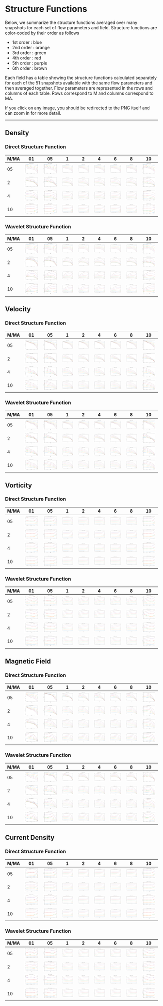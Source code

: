 # Structure Functions

Below, we summarize the structure functions averaged over many snapshots for each set of flow parameters and field.
Structure functions are color-coded by their order as follows

  * 1st order : blue
  * 2nd order : orange
  * 3rd order : green
  * 4th order : red
  * 5th order : purple
  * 6th order : brown

Each field has a table showing the structure functions calculated separately for each of the 51 snapshots available with the same flow parameters and then averaged together.
Flow parameters are represented in the rows and columns of each table.
Rows correspond to M and columns correspond to MA.

If you click on any image, you should be redirected to the PNG itself and can zoom in for more detail.

---

## Density

### Direct Structure Function

|M/MA| 01 | 05 | 1 | 2 | 4 | 6 | 8 | 10 |
|----|----|----|---|---|---|---|---|----|
| 05 |<img src="M05MA01/w4t-plot-structure-function-mom_M05MA01_avrg_dens_dsf.png">|<img src="M05MA05/w4t-plot-structure-function-mom_M05MA05_avrg_dens_dsf.png">|<img src="M05MA1/w4t-plot-structure-function-mom_M05MA1_avrg_dens_dsf.png">|<img src="M05MA2/w4t-plot-structure-function-mom_M05MA2_avrg_dens_dsf.png">|<img src="M05MA4/w4t-plot-structure-function-mom_M05MA4_avrg_dens_dsf.png">|<img src="M05MA6/w4t-plot-structure-function-mom_M05MA6_avrg_dens_dsf.png">|<img src="M05MA8/w4t-plot-structure-function-mom_M05MA8_avrg_dens_dsf.png">|<img src="M05MA10/w4t-plot-structure-function-mom_M05MA10_avrg_dens_dsf.png">|
| 2  |<img src="M2MA01/w4t-plot-structure-function-mom_M2MA01_avrg_dens_dsf.png">|<img src="M2MA05/w4t-plot-structure-function-mom_M2MA05_avrg_dens_dsf.png">|<img src="M2MA1/w4t-plot-structure-function-mom_M2MA1_avrg_dens_dsf.png">|<img src="M2MA2/w4t-plot-structure-function-mom_M2MA2_avrg_dens_dsf.png">|<img src="M2MA4/w4t-plot-structure-function-mom_M2MA4_avrg_dens_dsf.png">|<img src="M2MA6/w4t-plot-structure-function-mom_M2MA6_avrg_dens_dsf.png">|<img src="M2MA8/w4t-plot-structure-function-mom_M2MA8_avrg_dens_dsf.png">|<img src="M2MA10/w4t-plot-structure-function-mom_M2MA10_avrg_dens_dsf.png">|
| 4  |<img src="M4MA01/w4t-plot-structure-function-mom_M4MA01_avrg_dens_dsf.png">|<img src="M4MA05/w4t-plot-structure-function-mom_M4MA05_avrg_dens_dsf.png">|<img src="M4MA1/w4t-plot-structure-function-mom_M4MA1_avrg_dens_dsf.png">|<img src="M4MA2/w4t-plot-structure-function-mom_M4MA2_avrg_dens_dsf.png">|<img src="M4MA4/w4t-plot-structure-function-mom_M4MA4_avrg_dens_dsf.png">|<img src="M4MA6/w4t-plot-structure-function-mom_M4MA6_avrg_dens_dsf.png">|<img src="M4MA8/w4t-plot-structure-function-mom_M4MA8_avrg_dens_dsf.png">|<img src="M4MA10/w4t-plot-structure-function-mom_M4MA10_avrg_dens_dsf.png">|
| 10 |<img src="M10MA01/w4t-plot-structure-function-mom_M10MA01_avrg_dens_dsf.png">|<img src="M10MA05/w4t-plot-structure-function-mom_M10MA05_avrg_dens_dsf.png">|<img src="M10MA1/w4t-plot-structure-function-mom_M10MA1_avrg_dens_dsf.png">|<img src="M10MA2/w4t-plot-structure-function-mom_M10MA2_avrg_dens_dsf.png">|<img src="M10MA4/w4t-plot-structure-function-mom_M10MA4_avrg_dens_dsf.png">|<img src="M10MA6/w4t-plot-structure-function-mom_M10MA6_avrg_dens_dsf.png">|<img src="M10MA8/w4t-plot-structure-function-mom_M10MA8_avrg_dens_dsf.png">|<img src="M10MA10/w4t-plot-structure-function-mom_M10MA10_avrg_dens_dsf.png">|

### Wavelet Structure Function

|M/MA| 01 | 05 | 1 | 2 | 4 | 6 | 8 | 10 |
|----|----|----|---|---|---|---|---|----|
| 05 |<img src="M05MA01/w4t-plot-structure-function-mom_M05MA01_avrg_dens_wsf.png">|<img src="M05MA05/w4t-plot-structure-function-mom_M05MA05_avrg_dens_wsf.png">|<img src="M05MA1/w4t-plot-structure-function-mom_M05MA1_avrg_dens_wsf.png">|<img src="M05MA2/w4t-plot-structure-function-mom_M05MA2_avrg_dens_wsf.png">|<img src="M05MA4/w4t-plot-structure-function-mom_M05MA4_avrg_dens_wsf.png">|<img src="M05MA6/w4t-plot-structure-function-mom_M05MA6_avrg_dens_wsf.png">|<img src="M05MA8/w4t-plot-structure-function-mom_M05MA8_avrg_dens_wsf.png">|<img src="M05MA10/w4t-plot-structure-function-mom_M05MA10_avrg_dens_wsf.png">|
| 2  |<img src="M2MA01/w4t-plot-structure-function-mom_M2MA01_avrg_dens_wsf.png">|<img src="M2MA05/w4t-plot-structure-function-mom_M2MA05_avrg_dens_wsf.png">|<img src="M2MA1/w4t-plot-structure-function-mom_M2MA1_avrg_dens_wsf.png">|<img src="M2MA2/w4t-plot-structure-function-mom_M2MA2_avrg_dens_wsf.png">|<img src="M2MA4/w4t-plot-structure-function-mom_M2MA4_avrg_dens_wsf.png">|<img src="M2MA6/w4t-plot-structure-function-mom_M2MA6_avrg_dens_wsf.png">|<img src="M2MA8/w4t-plot-structure-function-mom_M2MA8_avrg_dens_wsf.png">|<img src="M2MA10/w4t-plot-structure-function-mom_M2MA10_avrg_dens_wsf.png">|
| 4  |<img src="M4MA01/w4t-plot-structure-function-mom_M4MA01_avrg_dens_wsf.png">|<img src="M4MA05/w4t-plot-structure-function-mom_M4MA05_avrg_dens_wsf.png">|<img src="M4MA1/w4t-plot-structure-function-mom_M4MA1_avrg_dens_wsf.png">|<img src="M4MA2/w4t-plot-structure-function-mom_M4MA2_avrg_dens_wsf.png">|<img src="M4MA4/w4t-plot-structure-function-mom_M4MA4_avrg_dens_wsf.png">|<img src="M4MA6/w4t-plot-structure-function-mom_M4MA6_avrg_dens_wsf.png">|<img src="M4MA8/w4t-plot-structure-function-mom_M4MA8_avrg_dens_wsf.png">|<img src="M4MA10/w4t-plot-structure-function-mom_M4MA10_avrg_dens_wsf.png">|
| 10 |<img src="M10MA01/w4t-plot-structure-function-mom_M10MA01_avrg_dens_wsf.png">|<img src="M10MA05/w4t-plot-structure-function-mom_M10MA05_avrg_dens_wsf.png">|<img src="M10MA1/w4t-plot-structure-function-mom_M10MA1_avrg_dens_wsf.png">|<img src="M10MA2/w4t-plot-structure-function-mom_M10MA2_avrg_dens_wsf.png">|<img src="M10MA4/w4t-plot-structure-function-mom_M10MA4_avrg_dens_wsf.png">|<img src="M10MA6/w4t-plot-structure-function-mom_M10MA6_avrg_dens_wsf.png">|<img src="M10MA8/w4t-plot-structure-function-mom_M10MA8_avrg_dens_wsf.png">|<img src="M10MA10/w4t-plot-structure-function-mom_M10MA10_avrg_dens_wsf.png">|

## Velocity

### Direct Structure Function

|M/MA| 01 | 05 | 1 | 2 | 4 | 6 | 8 | 10 |
|----|----|----|---|---|---|---|---|----|
| 05 |<img src="M05MA01/w4t-plot-structure-function-mom_M05MA01_avrg_vel_dsf.png">|<img src="M05MA05/w4t-plot-structure-function-mom_M05MA05_avrg_vel_dsf.png">|<img src="M05MA1/w4t-plot-structure-function-mom_M05MA1_avrg_vel_dsf.png">|<img src="M05MA2/w4t-plot-structure-function-mom_M05MA2_avrg_vel_dsf.png">|<img src="M05MA4/w4t-plot-structure-function-mom_M05MA4_avrg_vel_dsf.png">|<img src="M05MA6/w4t-plot-structure-function-mom_M05MA6_avrg_vel_dsf.png">|<img src="M05MA8/w4t-plot-structure-function-mom_M05MA8_avrg_vel_dsf.png">|<img src="M05MA10/w4t-plot-structure-function-mom_M05MA10_avrg_vel_dsf.png">|
| 2  |<img src="M2MA01/w4t-plot-structure-function-mom_M2MA01_avrg_vel_dsf.png">|<img src="M2MA05/w4t-plot-structure-function-mom_M2MA05_avrg_vel_dsf.png">|<img src="M2MA1/w4t-plot-structure-function-mom_M2MA1_avrg_vel_dsf.png">|<img src="M2MA2/w4t-plot-structure-function-mom_M2MA2_avrg_vel_dsf.png">|<img src="M2MA4/w4t-plot-structure-function-mom_M2MA4_avrg_vel_dsf.png">|<img src="M2MA6/w4t-plot-structure-function-mom_M2MA6_avrg_vel_dsf.png">|<img src="M2MA8/w4t-plot-structure-function-mom_M2MA8_avrg_vel_dsf.png">|<img src="M2MA10/w4t-plot-structure-function-mom_M2MA10_avrg_vel_dsf.png">|
| 4  |<img src="M4MA01/w4t-plot-structure-function-mom_M4MA01_avrg_vel_dsf.png">|<img src="M4MA05/w4t-plot-structure-function-mom_M4MA05_avrg_vel_dsf.png">|<img src="M4MA1/w4t-plot-structure-function-mom_M4MA1_avrg_vel_dsf.png">|<img src="M4MA2/w4t-plot-structure-function-mom_M4MA2_avrg_vel_dsf.png">|<img src="M4MA4/w4t-plot-structure-function-mom_M4MA4_avrg_vel_dsf.png">|<img src="M4MA6/w4t-plot-structure-function-mom_M4MA6_avrg_vel_dsf.png">|<img src="M4MA8/w4t-plot-structure-function-mom_M4MA8_avrg_vel_dsf.png">|<img src="M4MA10/w4t-plot-structure-function-mom_M4MA10_avrg_vel_dsf.png">|
| 10 |<img src="M10MA01/w4t-plot-structure-function-mom_M10MA01_avrg_vel_dsf.png">|<img src="M10MA05/w4t-plot-structure-function-mom_M10MA05_avrg_vel_dsf.png">|<img src="M10MA1/w4t-plot-structure-function-mom_M10MA1_avrg_vel_dsf.png">|<img src="M10MA2/w4t-plot-structure-function-mom_M10MA2_avrg_vel_dsf.png">|<img src="M10MA4/w4t-plot-structure-function-mom_M10MA4_avrg_vel_dsf.png">|<img src="M10MA6/w4t-plot-structure-function-mom_M10MA6_avrg_vel_dsf.png">|<img src="M10MA8/w4t-plot-structure-function-mom_M10MA8_avrg_vel_dsf.png">|<img src="M10MA10/w4t-plot-structure-function-mom_M10MA10_avrg_vel_dsf.png">|

### Wavelet Structure Function

|M/MA| 01 | 05 | 1 | 2 | 4 | 6 | 8 | 10 |
|----|----|----|---|---|---|---|---|----|
| 05 |<img src="M05MA01/w4t-plot-structure-function-mom_M05MA01_avrg_vel_wsf.png">|<img src="M05MA05/w4t-plot-structure-function-mom_M05MA05_avrg_vel_wsf.png">|<img src="M05MA1/w4t-plot-structure-function-mom_M05MA1_avrg_vel_wsf.png">|<img src="M05MA2/w4t-plot-structure-function-mom_M05MA2_avrg_vel_wsf.png">|<img src="M05MA4/w4t-plot-structure-function-mom_M05MA4_avrg_vel_wsf.png">|<img src="M05MA6/w4t-plot-structure-function-mom_M05MA6_avrg_vel_wsf.png">|<img src="M05MA8/w4t-plot-structure-function-mom_M05MA8_avrg_vel_wsf.png">|<img src="M05MA10/w4t-plot-structure-function-mom_M05MA10_avrg_vel_wsf.png">|
| 2  |<img src="M2MA01/w4t-plot-structure-function-mom_M2MA01_avrg_vel_wsf.png">|<img src="M2MA05/w4t-plot-structure-function-mom_M2MA05_avrg_vel_wsf.png">|<img src="M2MA1/w4t-plot-structure-function-mom_M2MA1_avrg_vel_wsf.png">|<img src="M2MA2/w4t-plot-structure-function-mom_M2MA2_avrg_vel_wsf.png">|<img src="M2MA4/w4t-plot-structure-function-mom_M2MA4_avrg_vel_wsf.png">|<img src="M2MA6/w4t-plot-structure-function-mom_M2MA6_avrg_vel_wsf.png">|<img src="M2MA8/w4t-plot-structure-function-mom_M2MA8_avrg_vel_wsf.png">|<img src="M2MA10/w4t-plot-structure-function-mom_M2MA10_avrg_vel_wsf.png">|
| 4  |<img src="M4MA01/w4t-plot-structure-function-mom_M4MA01_avrg_vel_wsf.png">|<img src="M4MA05/w4t-plot-structure-function-mom_M4MA05_avrg_vel_wsf.png">|<img src="M4MA1/w4t-plot-structure-function-mom_M4MA1_avrg_vel_wsf.png">|<img src="M4MA2/w4t-plot-structure-function-mom_M4MA2_avrg_vel_wsf.png">|<img src="M4MA4/w4t-plot-structure-function-mom_M4MA4_avrg_vel_wsf.png">|<img src="M4MA6/w4t-plot-structure-function-mom_M4MA6_avrg_vel_wsf.png">|<img src="M4MA8/w4t-plot-structure-function-mom_M4MA8_avrg_vel_wsf.png">|<img src="M4MA10/w4t-plot-structure-function-mom_M4MA10_avrg_vel_wsf.png">|
| 10 |<img src="M10MA01/w4t-plot-structure-function-mom_M10MA01_avrg_vel_wsf.png">|<img src="M10MA05/w4t-plot-structure-function-mom_M10MA05_avrg_vel_wsf.png">|<img src="M10MA1/w4t-plot-structure-function-mom_M10MA1_avrg_vel_wsf.png">|<img src="M10MA2/w4t-plot-structure-function-mom_M10MA2_avrg_vel_wsf.png">|<img src="M10MA4/w4t-plot-structure-function-mom_M10MA4_avrg_vel_wsf.png">|<img src="M10MA6/w4t-plot-structure-function-mom_M10MA6_avrg_vel_wsf.png">|<img src="M10MA8/w4t-plot-structure-function-mom_M10MA8_avrg_vel_wsf.png">|<img src="M10MA10/w4t-plot-structure-function-mom_M10MA10_avrg_vel_wsf.png">|

## Vorticity

### Direct Structure Function

|M/MA| 01 | 05 | 1 | 2 | 4 | 6 | 8 | 10 |
|----|----|----|---|---|---|---|---|----|
| 05 |<img src="M05MA01/w4t-plot-structure-function-mom_M05MA01_avrg_vort_dsf.png">|<img src="M05MA05/w4t-plot-structure-function-mom_M05MA05_avrg_vort_dsf.png">|<img src="M05MA1/w4t-plot-structure-function-mom_M05MA1_avrg_vort_dsf.png">|<img src="M05MA2/w4t-plot-structure-function-mom_M05MA2_avrg_vort_dsf.png">|<img src="M05MA4/w4t-plot-structure-function-mom_M05MA4_avrg_vort_dsf.png">|<img src="M05MA6/w4t-plot-structure-function-mom_M05MA6_avrg_vort_dsf.png">|<img src="M05MA8/w4t-plot-structure-function-mom_M05MA8_avrg_vort_dsf.png">|<img src="M05MA10/w4t-plot-structure-function-mom_M05MA10_avrg_vort_dsf.png">|
| 2  |<img src="M2MA01/w4t-plot-structure-function-mom_M2MA01_avrg_vort_dsf.png">|<img src="M2MA05/w4t-plot-structure-function-mom_M2MA05_avrg_vort_dsf.png">|<img src="M2MA1/w4t-plot-structure-function-mom_M2MA1_avrg_vort_dsf.png">|<img src="M2MA2/w4t-plot-structure-function-mom_M2MA2_avrg_vort_dsf.png">|<img src="M2MA4/w4t-plot-structure-function-mom_M2MA4_avrg_vort_dsf.png">|<img src="M2MA6/w4t-plot-structure-function-mom_M2MA6_avrg_vort_dsf.png">|<img src="M2MA8/w4t-plot-structure-function-mom_M2MA8_avrg_vort_dsf.png">|<img src="M2MA10/w4t-plot-structure-function-mom_M2MA10_avrg_vort_dsf.png">|
| 4  |<img src="M4MA01/w4t-plot-structure-function-mom_M4MA01_avrg_vort_dsf.png">|<img src="M4MA05/w4t-plot-structure-function-mom_M4MA05_avrg_vort_dsf.png">|<img src="M4MA1/w4t-plot-structure-function-mom_M4MA1_avrg_vort_dsf.png">|<img src="M4MA2/w4t-plot-structure-function-mom_M4MA2_avrg_vort_dsf.png">|<img src="M4MA4/w4t-plot-structure-function-mom_M4MA4_avrg_vort_dsf.png">|<img src="M4MA6/w4t-plot-structure-function-mom_M4MA6_avrg_vort_dsf.png">|<img src="M4MA8/w4t-plot-structure-function-mom_M4MA8_avrg_vort_dsf.png">|<img src="M4MA10/w4t-plot-structure-function-mom_M4MA10_avrg_vort_dsf.png">|
| 10 |<img src="M10MA01/w4t-plot-structure-function-mom_M10MA01_avrg_vort_dsf.png">|<img src="M10MA05/w4t-plot-structure-function-mom_M10MA05_avrg_vort_dsf.png">|<img src="M10MA1/w4t-plot-structure-function-mom_M10MA1_avrg_vort_dsf.png">|<img src="M10MA2/w4t-plot-structure-function-mom_M10MA2_avrg_vort_dsf.png">|<img src="M10MA4/w4t-plot-structure-function-mom_M10MA4_avrg_vort_dsf.png">|<img src="M10MA6/w4t-plot-structure-function-mom_M10MA6_avrg_vort_dsf.png">|<img src="M10MA8/w4t-plot-structure-function-mom_M10MA8_avrg_vort_dsf.png">|<img src="M10MA10/w4t-plot-structure-function-mom_M10MA10_avrg_vort_dsf.png">|

### Wavelet Structure Function

|M/MA| 01 | 05 | 1 | 2 | 4 | 6 | 8 | 10 |
|----|----|----|---|---|---|---|---|----|
| 05 |<img src="M05MA01/w4t-plot-structure-function-mom_M05MA01_avrg_vort_wsf.png">|<img src="M05MA05/w4t-plot-structure-function-mom_M05MA05_avrg_vort_wsf.png">|<img src="M05MA1/w4t-plot-structure-function-mom_M05MA1_avrg_vort_wsf.png">|<img src="M05MA2/w4t-plot-structure-function-mom_M05MA2_avrg_vort_wsf.png">|<img src="M05MA4/w4t-plot-structure-function-mom_M05MA4_avrg_vort_wsf.png">|<img src="M05MA6/w4t-plot-structure-function-mom_M05MA6_avrg_vort_wsf.png">|<img src="M05MA8/w4t-plot-structure-function-mom_M05MA8_avrg_vort_wsf.png">|<img src="M05MA10/w4t-plot-structure-function-mom_M05MA10_avrg_vort_wsf.png">|
| 2  |<img src="M2MA01/w4t-plot-structure-function-mom_M2MA01_avrg_vort_wsf.png">|<img src="M2MA05/w4t-plot-structure-function-mom_M2MA05_avrg_vort_wsf.png">|<img src="M2MA1/w4t-plot-structure-function-mom_M2MA1_avrg_vort_wsf.png">|<img src="M2MA2/w4t-plot-structure-function-mom_M2MA2_avrg_vort_wsf.png">|<img src="M2MA4/w4t-plot-structure-function-mom_M2MA4_avrg_vort_wsf.png">|<img src="M2MA6/w4t-plot-structure-function-mom_M2MA6_avrg_vort_wsf.png">|<img src="M2MA8/w4t-plot-structure-function-mom_M2MA8_avrg_vort_wsf.png">|<img src="M2MA10/w4t-plot-structure-function-mom_M2MA10_avrg_vort_wsf.png">|
| 4  |<img src="M4MA01/w4t-plot-structure-function-mom_M4MA01_avrg_vort_wsf.png">|<img src="M4MA05/w4t-plot-structure-function-mom_M4MA05_avrg_vort_wsf.png">|<img src="M4MA1/w4t-plot-structure-function-mom_M4MA1_avrg_vort_wsf.png">|<img src="M4MA2/w4t-plot-structure-function-mom_M4MA2_avrg_vort_wsf.png">|<img src="M4MA4/w4t-plot-structure-function-mom_M4MA4_avrg_vort_wsf.png">|<img src="M4MA6/w4t-plot-structure-function-mom_M4MA6_avrg_vort_wsf.png">|<img src="M4MA8/w4t-plot-structure-function-mom_M4MA8_avrg_vort_wsf.png">|<img src="M4MA10/w4t-plot-structure-function-mom_M4MA10_avrg_vort_wsf.png">|
| 10 |<img src="M10MA01/w4t-plot-structure-function-mom_M10MA01_avrg_vort_wsf.png">|<img src="M10MA05/w4t-plot-structure-function-mom_M10MA05_avrg_vort_wsf.png">|<img src="M10MA1/w4t-plot-structure-function-mom_M10MA1_avrg_vort_wsf.png">|<img src="M10MA2/w4t-plot-structure-function-mom_M10MA2_avrg_vort_wsf.png">|<img src="M10MA4/w4t-plot-structure-function-mom_M10MA4_avrg_vort_wsf.png">|<img src="M10MA6/w4t-plot-structure-function-mom_M10MA6_avrg_vort_wsf.png">|<img src="M10MA8/w4t-plot-structure-function-mom_M10MA8_avrg_vort_wsf.png">|<img src="M10MA10/w4t-plot-structure-function-mom_M10MA10_avrg_vort_wsf.png">|

## Magnetic Field

### Direct Structure Function

|M/MA| 01 | 05 | 1 | 2 | 4 | 6 | 8 | 10 |
|----|----|----|---|---|---|---|---|----|
| 05 |<img src="M05MA01/w4t-plot-structure-function-mom_M05MA01_avrg_mag_dsf.png">|<img src="M05MA05/w4t-plot-structure-function-mom_M05MA05_avrg_mag_dsf.png">|<img src="M05MA1/w4t-plot-structure-function-mom_M05MA1_avrg_mag_dsf.png">|<img src="M05MA2/w4t-plot-structure-function-mom_M05MA2_avrg_mag_dsf.png">|<img src="M05MA4/w4t-plot-structure-function-mom_M05MA4_avrg_mag_dsf.png">|<img src="M05MA6/w4t-plot-structure-function-mom_M05MA6_avrg_mag_dsf.png">|<img src="M05MA8/w4t-plot-structure-function-mom_M05MA8_avrg_mag_dsf.png">|<img src="M05MA10/w4t-plot-structure-function-mom_M05MA10_avrg_mag_dsf.png">|
| 2  |<img src="M2MA01/w4t-plot-structure-function-mom_M2MA01_avrg_mag_dsf.png">|<img src="M2MA05/w4t-plot-structure-function-mom_M2MA05_avrg_mag_dsf.png">|<img src="M2MA1/w4t-plot-structure-function-mom_M2MA1_avrg_mag_dsf.png">|<img src="M2MA2/w4t-plot-structure-function-mom_M2MA2_avrg_mag_dsf.png">|<img src="M2MA4/w4t-plot-structure-function-mom_M2MA4_avrg_mag_dsf.png">|<img src="M2MA6/w4t-plot-structure-function-mom_M2MA6_avrg_mag_dsf.png">|<img src="M2MA8/w4t-plot-structure-function-mom_M2MA8_avrg_mag_dsf.png">|<img src="M2MA10/w4t-plot-structure-function-mom_M2MA10_avrg_mag_dsf.png">|
| 4  |<img src="M4MA01/w4t-plot-structure-function-mom_M4MA01_avrg_mag_dsf.png">|<img src="M4MA05/w4t-plot-structure-function-mom_M4MA05_avrg_mag_dsf.png">|<img src="M4MA1/w4t-plot-structure-function-mom_M4MA1_avrg_mag_dsf.png">|<img src="M4MA2/w4t-plot-structure-function-mom_M4MA2_avrg_mag_dsf.png">|<img src="M4MA4/w4t-plot-structure-function-mom_M4MA4_avrg_mag_dsf.png">|<img src="M4MA6/w4t-plot-structure-function-mom_M4MA6_avrg_mag_dsf.png">|<img src="M4MA8/w4t-plot-structure-function-mom_M4MA8_avrg_mag_dsf.png">|<img src="M4MA10/w4t-plot-structure-function-mom_M4MA10_avrg_mag_dsf.png">|
| 10 |<img src="M10MA01/w4t-plot-structure-function-mom_M10MA01_avrg_mag_dsf.png">|<img src="M10MA05/w4t-plot-structure-function-mom_M10MA05_avrg_mag_dsf.png">|<img src="M10MA1/w4t-plot-structure-function-mom_M10MA1_avrg_mag_dsf.png">|<img src="M10MA2/w4t-plot-structure-function-mom_M10MA2_avrg_mag_dsf.png">|<img src="M10MA4/w4t-plot-structure-function-mom_M10MA4_avrg_mag_dsf.png">|<img src="M10MA6/w4t-plot-structure-function-mom_M10MA6_avrg_mag_dsf.png">|<img src="M10MA8/w4t-plot-structure-function-mom_M10MA8_avrg_mag_dsf.png">|<img src="M10MA10/w4t-plot-structure-function-mom_M10MA10_avrg_mag_dsf.png">|

### Wavelet Structure Function

|M/MA| 01 | 05 | 1 | 2 | 4 | 6 | 8 | 10 |
|----|----|----|---|---|---|---|---|----|
| 05 |<img src="M05MA01/w4t-plot-structure-function-mom_M05MA01_avrg_mag_wsf.png">|<img src="M05MA05/w4t-plot-structure-function-mom_M05MA05_avrg_mag_wsf.png">|<img src="M05MA1/w4t-plot-structure-function-mom_M05MA1_avrg_mag_wsf.png">|<img src="M05MA2/w4t-plot-structure-function-mom_M05MA2_avrg_mag_wsf.png">|<img src="M05MA4/w4t-plot-structure-function-mom_M05MA4_avrg_mag_wsf.png">|<img src="M05MA6/w4t-plot-structure-function-mom_M05MA6_avrg_mag_wsf.png">|<img src="M05MA8/w4t-plot-structure-function-mom_M05MA8_avrg_mag_wsf.png">|<img src="M05MA10/w4t-plot-structure-function-mom_M05MA10_avrg_mag_wsf.png">|
| 2  |<img src="M2MA01/w4t-plot-structure-function-mom_M2MA01_avrg_mag_wsf.png">|<img src="M2MA05/w4t-plot-structure-function-mom_M2MA05_avrg_mag_wsf.png">|<img src="M2MA1/w4t-plot-structure-function-mom_M2MA1_avrg_mag_wsf.png">|<img src="M2MA2/w4t-plot-structure-function-mom_M2MA2_avrg_mag_wsf.png">|<img src="M2MA4/w4t-plot-structure-function-mom_M2MA4_avrg_mag_wsf.png">|<img src="M2MA6/w4t-plot-structure-function-mom_M2MA6_avrg_mag_wsf.png">|<img src="M2MA8/w4t-plot-structure-function-mom_M2MA8_avrg_mag_wsf.png">|<img src="M2MA10/w4t-plot-structure-function-mom_M2MA10_avrg_mag_wsf.png">|
| 4  |<img src="M4MA01/w4t-plot-structure-function-mom_M4MA01_avrg_mag_wsf.png">|<img src="M4MA05/w4t-plot-structure-function-mom_M4MA05_avrg_mag_wsf.png">|<img src="M4MA1/w4t-plot-structure-function-mom_M4MA1_avrg_mag_wsf.png">|<img src="M4MA2/w4t-plot-structure-function-mom_M4MA2_avrg_mag_wsf.png">|<img src="M4MA4/w4t-plot-structure-function-mom_M4MA4_avrg_mag_wsf.png">|<img src="M4MA6/w4t-plot-structure-function-mom_M4MA6_avrg_mag_wsf.png">|<img src="M4MA8/w4t-plot-structure-function-mom_M4MA8_avrg_mag_wsf.png">|<img src="M4MA10/w4t-plot-structure-function-mom_M4MA10_avrg_mag_wsf.png">|
| 10 |<img src="M10MA01/w4t-plot-structure-function-mom_M10MA01_avrg_mag_wsf.png">|<img src="M10MA05/w4t-plot-structure-function-mom_M10MA05_avrg_mag_wsf.png">|<img src="M10MA1/w4t-plot-structure-function-mom_M10MA1_avrg_mag_wsf.png">|<img src="M10MA2/w4t-plot-structure-function-mom_M10MA2_avrg_mag_wsf.png">|<img src="M10MA4/w4t-plot-structure-function-mom_M10MA4_avrg_mag_wsf.png">|<img src="M10MA6/w4t-plot-structure-function-mom_M10MA6_avrg_mag_wsf.png">|<img src="M10MA8/w4t-plot-structure-function-mom_M10MA8_avrg_mag_wsf.png">|<img src="M10MA10/w4t-plot-structure-function-mom_M10MA10_avrg_mag_wsf.png">|

## Current Density

### Direct Structure Function

|M/MA| 01 | 05 | 1 | 2 | 4 | 6 | 8 | 10 |
|----|----|----|---|---|---|---|---|----|
| 05 |<img src="M05MA01/w4t-plot-structure-function-mom_M05MA01_avrg_curr_dsf.png">|<img src="M05MA05/w4t-plot-structure-function-mom_M05MA05_avrg_curr_dsf.png">|<img src="M05MA1/w4t-plot-structure-function-mom_M05MA1_avrg_curr_dsf.png">|<img src="M05MA2/w4t-plot-structure-function-mom_M05MA2_avrg_curr_dsf.png">|<img src="M05MA4/w4t-plot-structure-function-mom_M05MA4_avrg_curr_dsf.png">|<img src="M05MA6/w4t-plot-structure-function-mom_M05MA6_avrg_curr_dsf.png">|<img src="M05MA8/w4t-plot-structure-function-mom_M05MA8_avrg_curr_dsf.png">|<img src="M05MA10/w4t-plot-structure-function-mom_M05MA10_avrg_curr_dsf.png">|
| 2  |<img src="M2MA01/w4t-plot-structure-function-mom_M2MA01_avrg_curr_dsf.png">|<img src="M2MA05/w4t-plot-structure-function-mom_M2MA05_avrg_curr_dsf.png">|<img src="M2MA1/w4t-plot-structure-function-mom_M2MA1_avrg_curr_dsf.png">|<img src="M2MA2/w4t-plot-structure-function-mom_M2MA2_avrg_curr_dsf.png">|<img src="M2MA4/w4t-plot-structure-function-mom_M2MA4_avrg_curr_dsf.png">|<img src="M2MA6/w4t-plot-structure-function-mom_M2MA6_avrg_curr_dsf.png">|<img src="M2MA8/w4t-plot-structure-function-mom_M2MA8_avrg_curr_dsf.png">|<img src="M2MA10/w4t-plot-structure-function-mom_M2MA10_avrg_curr_dsf.png">|
| 4  |<img src="M4MA01/w4t-plot-structure-function-mom_M4MA01_avrg_curr_dsf.png">|<img src="M4MA05/w4t-plot-structure-function-mom_M4MA05_avrg_curr_dsf.png">|<img src="M4MA1/w4t-plot-structure-function-mom_M4MA1_avrg_curr_dsf.png">|<img src="M4MA2/w4t-plot-structure-function-mom_M4MA2_avrg_curr_dsf.png">|<img src="M4MA4/w4t-plot-structure-function-mom_M4MA4_avrg_curr_dsf.png">|<img src="M4MA6/w4t-plot-structure-function-mom_M4MA6_avrg_curr_dsf.png">|<img src="M4MA8/w4t-plot-structure-function-mom_M4MA8_avrg_curr_dsf.png">|<img src="M4MA10/w4t-plot-structure-function-mom_M4MA10_avrg_curr_dsf.png">|
| 10 |<img src="M10MA01/w4t-plot-structure-function-mom_M10MA01_avrg_curr_dsf.png">|<img src="M10MA05/w4t-plot-structure-function-mom_M10MA05_avrg_curr_dsf.png">|<img src="M10MA1/w4t-plot-structure-function-mom_M10MA1_avrg_curr_dsf.png">|<img src="M10MA2/w4t-plot-structure-function-mom_M10MA2_avrg_curr_dsf.png">|<img src="M10MA4/w4t-plot-structure-function-mom_M10MA4_avrg_curr_dsf.png">|<img src="M10MA6/w4t-plot-structure-function-mom_M10MA6_avrg_curr_dsf.png">|<img src="M10MA8/w4t-plot-structure-function-mom_M10MA8_avrg_curr_dsf.png">|<img src="M10MA10/w4t-plot-structure-function-mom_M10MA10_avrg_curr_dsf.png">|

### Wavelet Structure Function

|M/MA| 01 | 05 | 1 | 2 | 4 | 6 | 8 | 10 |
|----|----|----|---|---|---|---|---|----|
| 05 |<img src="M05MA01/w4t-plot-structure-function-mom_M05MA01_avrg_curr_wsf.png">|<img src="M05MA05/w4t-plot-structure-function-mom_M05MA05_avrg_curr_wsf.png">|<img src="M05MA1/w4t-plot-structure-function-mom_M05MA1_avrg_curr_wsf.png">|<img src="M05MA2/w4t-plot-structure-function-mom_M05MA2_avrg_curr_wsf.png">|<img src="M05MA4/w4t-plot-structure-function-mom_M05MA4_avrg_curr_wsf.png">|<img src="M05MA6/w4t-plot-structure-function-mom_M05MA6_avrg_curr_wsf.png">|<img src="M05MA8/w4t-plot-structure-function-mom_M05MA8_avrg_curr_wsf.png">|<img src="M05MA10/w4t-plot-structure-function-mom_M05MA10_avrg_curr_wsf.png">|
| 2  |<img src="M2MA01/w4t-plot-structure-function-mom_M2MA01_avrg_curr_wsf.png">|<img src="M2MA05/w4t-plot-structure-function-mom_M2MA05_avrg_curr_wsf.png">|<img src="M2MA1/w4t-plot-structure-function-mom_M2MA1_avrg_curr_wsf.png">|<img src="M2MA2/w4t-plot-structure-function-mom_M2MA2_avrg_curr_wsf.png">|<img src="M2MA4/w4t-plot-structure-function-mom_M2MA4_avrg_curr_wsf.png">|<img src="M2MA6/w4t-plot-structure-function-mom_M2MA6_avrg_curr_wsf.png">|<img src="M2MA8/w4t-plot-structure-function-mom_M2MA8_avrg_curr_wsf.png">|<img src="M2MA10/w4t-plot-structure-function-mom_M2MA10_avrg_curr_wsf.png">|
| 4  |<img src="M4MA01/w4t-plot-structure-function-mom_M4MA01_avrg_curr_wsf.png">|<img src="M4MA05/w4t-plot-structure-function-mom_M4MA05_avrg_curr_wsf.png">|<img src="M4MA1/w4t-plot-structure-function-mom_M4MA1_avrg_curr_wsf.png">|<img src="M4MA2/w4t-plot-structure-function-mom_M4MA2_avrg_curr_wsf.png">|<img src="M4MA4/w4t-plot-structure-function-mom_M4MA4_avrg_curr_wsf.png">|<img src="M4MA6/w4t-plot-structure-function-mom_M4MA6_avrg_curr_wsf.png">|<img src="M4MA8/w4t-plot-structure-function-mom_M4MA8_avrg_curr_wsf.png">|<img src="M4MA10/w4t-plot-structure-function-mom_M4MA10_avrg_curr_wsf.png">|
| 10 |<img src="M10MA01/w4t-plot-structure-function-mom_M10MA01_avrg_curr_wsf.png">|<img src="M10MA05/w4t-plot-structure-function-mom_M10MA05_avrg_curr_wsf.png">|<img src="M10MA1/w4t-plot-structure-function-mom_M10MA1_avrg_curr_wsf.png">|<img src="M10MA2/w4t-plot-structure-function-mom_M10MA2_avrg_curr_wsf.png">|<img src="M10MA4/w4t-plot-structure-function-mom_M10MA4_avrg_curr_wsf.png">|<img src="M10MA6/w4t-plot-structure-function-mom_M10MA6_avrg_curr_wsf.png">|<img src="M10MA8/w4t-plot-structure-function-mom_M10MA8_avrg_curr_wsf.png">|<img src="M10MA10/w4t-plot-structure-function-mom_M10MA10_avrg_curr_wsf.png">|

